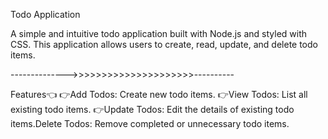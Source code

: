 Todo Application

A simple and intuitive todo application built with Node.js and styled with CSS. This application allows users to create, read, update, and delete todo items.

-------------->>>>>>>>>>>>>>>>>>>>>----------

Features👈
👉Add Todos: Create new todo items.
👉View Todos: List all existing todo items.
👉Update Todos: Edit the details of existing       todo items.Delete Todos:
 Remove completed or unnecessary todo items.

 
